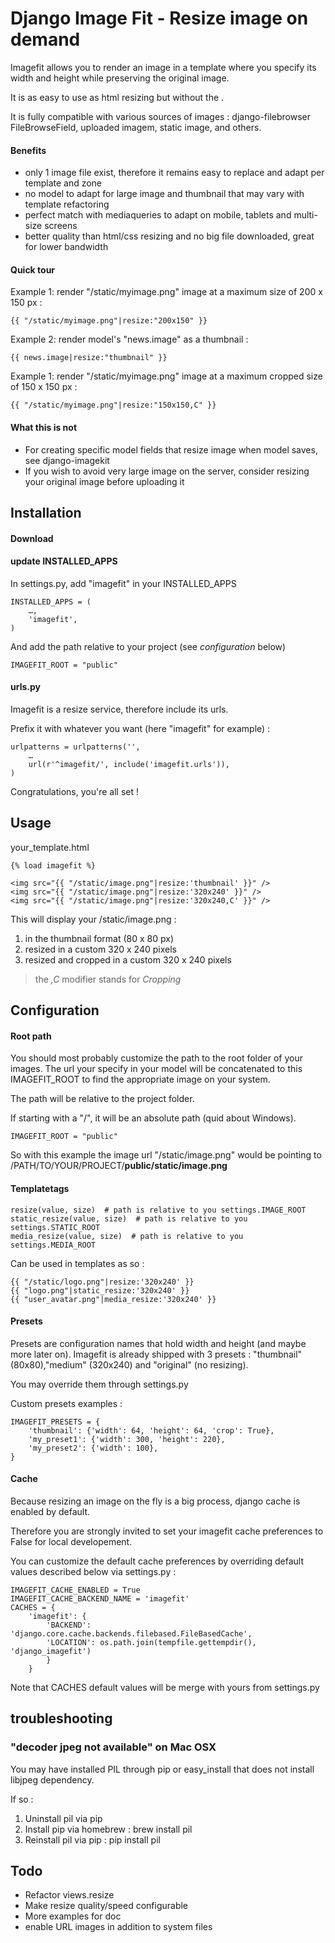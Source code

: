 # Django Image Fit - Resize image on demand

Imagefit allows you to render an image in a template where you specify its width and height
while preserving the original image.

It is as easy to use as html resizing but without the .

It is fully compatible with various sources of images :
django-filebrowser FileBrowseField, uploaded imagem, static image, and others.


#### Benefits

* only 1 image file exist, therefore it remains easy to replace and adapt per template and zone
* no model to adapt for large image and thumbnail that may vary with template refactoring
* perfect match with mediaqueries to adapt on mobile, tablets and multi-size screens
* better quality than html/css resizing and no big file downloaded, great for lower bandwidth


#### Quick tour

Example 1: render "/static/myimage.png" image at a maximum size of 200 x 150 px :

    {{ "/static/myimage.png"|resize:"200x150" }}

Example 2: render model's "news.image" as a thumbnail :

    {{ news.image|resize:"thumbnail" }}

Example 1: render "/static/myimage.png" image at a maximum cropped size of 150 x 150 px :

    {{ "/static/myimage.png"|resize:"150x150,C" }}


#### What this is not

* For creating specific model fields that resize image when model saves, see django-imagekit
* If you wish to avoid very large image on the server, consider resizing your original image
before uploading it



## Installation

#### Download

#### update INSTALLED_APPS

In settings.py, add "imagefit" in your INSTALLED_APPS

    INSTALLED_APPS = (
    	…,
    	'imagefit',
    )

And add the path relative to your project (see _configuration_ below)

    IMAGEFIT_ROOT = "public"

#### urls.py

Imagefit is a resize service, therefore include its urls.

Prefix it with whatever you want (here "imagefit" for example) :

    urlpatterns = urlpatterns('',
        …
        url(r'^imagefit/', include('imagefit.urls')),
    )

Congratulations, you're all set !


## Usage

your_template.html

    {% load imagefit %}

    <img src="{{ "/static/image.png"|resize:'thumbnail' }}" />
    <img src="{{ "/static/image.png"|resize:'320x240' }}" />
    <img src="{{ "/static/image.png"|resize:'320x240,C' }}" />

This will display your /static/image.png :

1. in the thumbnail format (80 x 80 px)
2. resized in a custom 320 x 240 pixels
3. resized and cropped in a custom 320 x 240 pixels

> the _,C_ modifier stands for _Cropping_

## Configuration

#### Root path

You should most probably customize the path to the root folder of your images.
The url your specify in your model will be concatenated to this IMAGEFIT_ROOT
to find the appropriate image on your system.

The path will be relative to the project folder.

If starting with a "/", it will be an absolute path (quid about Windows).

	IMAGEFIT_ROOT = "public"

So with this example the image url "/static/image.png" would be pointing to
/PATH/TO/YOUR/PROJECT/**public/static/image.png**

#### Templatetags

    resize(value, size)  # path is relative to you settings.IMAGE_ROOT
    static_resize(value, size)  # path is relative to you settings.STATIC_ROOT
    media_resize(value, size)  # path is relative to you settings.MEDIA_ROOT

Can be used in templates as so :

    {{ "/static/logo.png"|resize:'320x240' }}
    {{ "logo.png"|static_resize:'320x240' }}
    {{ "user_avatar.png"|media_resize:'320x240' }}


#### Presets

Presets are configuration names that hold width and height (and maybe more later on).
Imagefit is already shipped with 3 presets : "thumbnail" (80x80),"medium" (320x240)
and "original" (no resizing).

You may override them through settings.py


Custom presets examples :

    IMAGEFIT_PRESETS = {
        'thumbnail': {'width': 64, 'height': 64, 'crop': True},
        'my_preset1': {'width': 300, 'height': 220},
        'my_preset2': {'width': 100},
    }


#### Cache

Because resizing an image on the fly is a big process, django cache is enabled 
by default.

Therefore you are strongly invited to set your imagefit cache preferences to 
False for local developement.

You can customize the default cache preferences by overriding default values 
described below via settings.py :

    IMAGEFIT_CACHE_ENABLED = True
    IMAGEFIT_CACHE_BACKEND_NAME = 'imagefit'
    CACHES = {
        'imagefit': {
            'BACKEND': 'django.core.cache.backends.filebased.FileBasedCache',
            'LOCATION': os.path.join(tempfile.gettempdir(), 'django_imagefit')
            }
        }

Note that CACHES default values will be merge with yours from settings.py


## troubleshooting


### "decoder jpeg not available" on Mac OSX


You may have installed PIL through pip or easy_install that
does not install libjpeg dependency.

If so :

1. Uninstall pil via pip
2. Install pip via homebrew : brew install pil
3. Reinstall pil via pip : pip install pil


## Todo

* Refactor views.resize
* Make resize quality/speed configurable
* More examples for doc
* enable URL images in addition to system files
